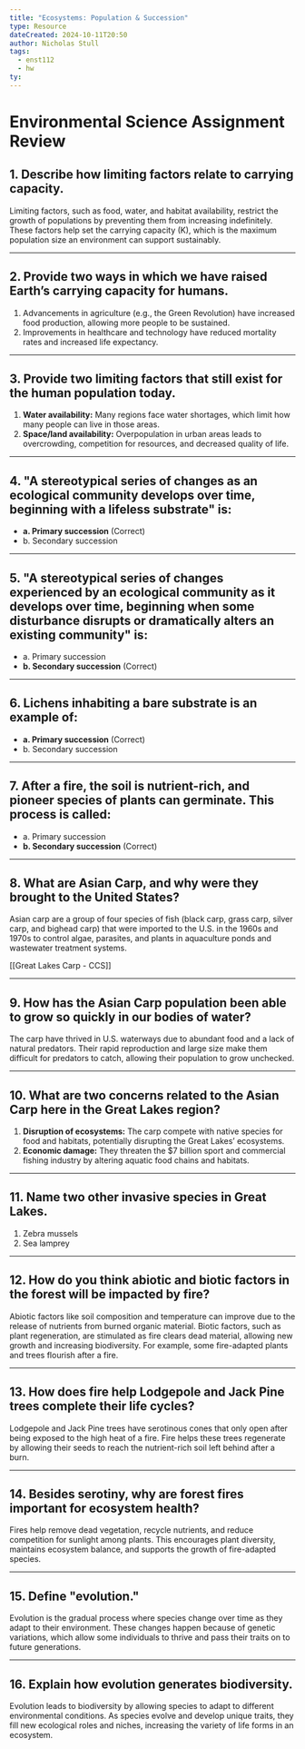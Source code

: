```yaml
---
title: "Ecosystems: Population & Succession"
type: Resource
dateCreated: 2024-10-11T20:50
author: Nicholas Stull
tags:
  - enst112
  - hw
ty:
---
```

# Environmental Science Assignment Review

## 1. Describe how limiting factors relate to carrying capacity.
Limiting factors, such as food, water, and habitat availability, restrict the growth of populations by preventing them from increasing indefinitely. These factors help set the carrying capacity (K), which is the maximum population size an environment can support sustainably.

---

## 2. Provide two ways in which we have raised Earth’s carrying capacity for humans.
1. Advancements in agriculture (e.g., the Green Revolution) have increased food production, allowing more people to be sustained.
2. Improvements in healthcare and technology have reduced mortality rates and increased life expectancy.

---

## 3. Provide two limiting factors that still exist for the human population today.
1. **Water availability:** Many regions face water shortages, which limit how many people can live in those areas.
2. **Space/land availability:** Overpopulation in urban areas leads to overcrowding, competition for resources, and decreased quality of life.

---

## 4. "A stereotypical series of changes as an ecological community develops over time, beginning with a lifeless substrate" is:
- **a. Primary succession** (Correct)
- b. Secondary succession

---

## 5. "A stereotypical series of changes experienced by an ecological community as it develops over time, beginning when some disturbance disrupts or dramatically alters an existing community" is:
- a. Primary succession
- **b. Secondary succession** (Correct)

---

## 6. Lichens inhabiting a bare substrate is an example of:
- **a. Primary succession** (Correct)
- b. Secondary succession

---

## 7. After a fire, the soil is nutrient-rich, and pioneer species of plants can germinate. This process is called:
- a. Primary succession
- **b. Secondary succession** (Correct)

---

## 8. What are Asian Carp, and why were they brought to the United States?
Asian carp are a group of four species of fish (black carp, grass carp, silver carp, and bighead carp) that were imported to the U.S. in the 1960s and 1970s to control algae, parasites, and plants in aquaculture ponds and wastewater treatment systems.

[[Great Lakes Carp - CCS]]

---

## 9. How has the Asian Carp population been able to grow so quickly in our bodies of water?  
The carp have thrived in U.S. waterways due to abundant food and a lack of natural predators. Their rapid reproduction and large size make them difficult for predators to catch, allowing their population to grow unchecked.

---

## 10. What are two concerns related to the Asian Carp here in the Great Lakes region?
1. **Disruption of ecosystems:** The carp compete with native species for food and habitats, potentially disrupting the Great Lakes’ ecosystems.
2. **Economic damage:** They threaten the $7 billion sport and commercial fishing industry by altering aquatic food chains and habitats.

---

## 11. Name two other invasive species in Great Lakes.
1. Zebra mussels
2. Sea lamprey

---

## 12. How do you think abiotic and biotic factors in the forest will be impacted by fire?  
Abiotic factors like soil composition and temperature can improve due to the release of nutrients from burned organic material. Biotic factors, such as plant regeneration, are stimulated as fire clears dead material, allowing new growth and increasing biodiversity. For example, some fire-adapted plants and trees flourish after a fire.

---

## 13. How does fire help Lodgepole and Jack Pine trees complete their life cycles?  
Lodgepole and Jack Pine trees have serotinous cones that only open after being exposed to the high heat of a fire. Fire helps these trees regenerate by allowing their seeds to reach the nutrient-rich soil left behind after a burn.

---

## 14. Besides serotiny, why are forest fires important for ecosystem health?  
Fires help remove dead vegetation, recycle nutrients, and reduce competition for sunlight among plants. This encourages plant diversity, maintains ecosystem balance, and supports the growth of fire-adapted species.

---

## 15. Define "evolution."
Evolution is the gradual process where species change over time as they adapt to their environment. These changes happen because of genetic variations, which allow some individuals to thrive and pass their traits on to future generations.

---

## 16. Explain how evolution generates biodiversity.
Evolution leads to biodiversity by allowing species to adapt to different environmental conditions. As species evolve and develop unique traits, they fill new ecological roles and niches, increasing the variety of life forms in an ecosystem.
